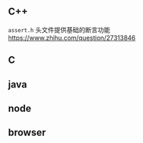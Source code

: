 ## C++
`assert.h` 头文件提供基础的断言功能
https://www.zhihu.com/question/27313846 

## C

## java

## node

## browser